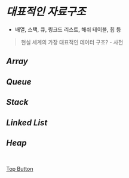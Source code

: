 *대표적인 자료구조*
=====  
- 배열, 스택, 큐, 링크드 리스트, 해쉬 테이블, 힙 등  
> 현실 세계의 가장 대표적인 데이터 구조? - 사전  

*Array*  
-----  

*Queue*  
-----  

*Stack*  
-----  

*Linked List*  
-----  

*Heap*  
-----  

<br>

[Top Button](#)
